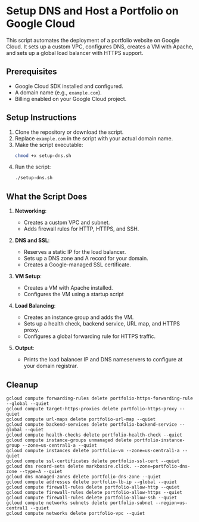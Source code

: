 # **Setup DNS and Host a Portfolio on Google Cloud**

This script automates the deployment of a portfolio website on Google Cloud. It sets up a custom VPC, configures DNS, creates a VM with Apache, and sets up a global load balancer with HTTPS support.

## **Prerequisites**
- Google Cloud SDK installed and configured.
- A domain name (e.g., `example.com`).
- Billing enabled on your Google Cloud project.

## **Setup Instructions**
1. Clone the repository or download the script.
2. Replace `example.com` in the script with your actual domain name.
3. Make the script executable:
   ```bash
   chmod +x setup-dns.sh
   ```
4. Run the script:
   ```bash
   ./setup-dns.sh
   ```

## **What the Script Does**
1. **Networking**:
   - Creates a custom VPC and subnet.
   - Adds firewall rules for HTTP, HTTPS, and SSH.

2. **DNS and SSL**:
   - Reserves a static IP for the load balancer.
   - Sets up a DNS zone and A record for your domain.
   - Creates a Google-managed SSL certificate.

3. **VM Setup**:
   - Creates a VM with Apache installed.
   - Configures the VM using a startup script

4. **Load Balancing**:
   - Creates an instance group and adds the VM.
   - Sets up a health check, backend service, URL map, and HTTPS proxy.
   - Configures a global forwarding rule for HTTPS traffic.

5. **Output**:
   - Prints the load balancer IP and DNS nameservers to configure at your domain registrar.

## **Cleanup**
```
gcloud compute forwarding-rules delete portfolio-https-forwarding-rule --global --quiet
gcloud compute target-https-proxies delete portfolio-https-proxy --quiet
gcloud compute url-maps delete portfolio-url-map --quiet
gcloud compute backend-services delete portfolio-backend-service --global --quiet
gcloud compute health-checks delete portfolio-health-check --quiet
gcloud compute instance-groups unmanaged delete portfolio-instance-group --zone=us-central1-a --quiet
gcloud compute instances delete portfolio-vm --zone=us-central1-a --quiet
gcloud compute ssl-certificates delete portfolio-ssl-cert --quiet
gcloud dns record-sets delete markbosire.click. --zone=portfolio-dns-zone --type=A --quiet
gcloud dns managed-zones delete portfolio-dns-zone --quiet
gcloud compute addresses delete portfolio-lb-ip --global --quiet
gcloud compute firewall-rules delete portfolio-allow-http --quiet
gcloud compute firewall-rules delete portfolio-allow-https --quiet
gcloud compute firewall-rules delete portfolio-allow-ssh --quiet
gcloud compute networks subnets delete portfolio-subnet --region=us-central1 --quiet
gcloud compute networks delete portfolio-vpc --quiet
```
